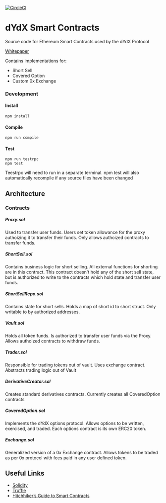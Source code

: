 [![CircleCI](https://circleci.com/gh/AntonioJuliano/dydx-contracts.svg?&style=shield&circle-token=5f772dae891383f1bda6e3d8745f9bbefaf1d0d9)]()

# dYdX Smart Contracts

Source code for Ethereum Smart Contracts used by the dYdX Protocol

[Whitepaper](https://whitepaper.dydx.exchange)

Contains implementations for:

- Short Sell
- Covered Option
- Custom 0x Exchange

### Development

#### Install

```
npm install
```

#### Compile

```
npm run compile
```

#### Test

```
npm run testrpc
npm test
```
Teestrpc will need to run in a separate terminal.
npm test will also automatically recompile if any source files have been changed

## Architecture

### Contracts

##### Proxy.sol

Used to transfer user funds. Users set token allowance for the proxy authoizing it to transfer their funds. Only allows authoized contracts to transfer funds.

##### ShortSell.sol

Contains business logic for short selling. All external functions for shorting are in this contract. This contract doesn't hold any of the short sell state, but is authorized to write to the contracts which hold state and transfer user funds.

##### ShortSellRepo.sol

Contains state for short sells. Holds a map of short id to short struct. Only writable to by authorized addresses.

##### Vault.sol

Holds all token funds. Is authorized to transfer user funds via the Proxy. Allows authoized contracts to withdraw funds.

##### Trader.sol

Responsible for trading tokens out of vault. Uses exchange contract. Abstracts trading logic out of Vault

##### DerivativeCreator.sol

Creates standard derivatives contracts. Currently creates all CoveredOption contracts

##### CoveredOption.sol

Implements the dYdX options protocol. Allows options to be written, exercised, and traded. Each options contract is its own ERC20 token.

##### Exchange.sol

Generalized version of a 0x Exchange contract. Allows tokens to be traded as per 0x protocol with fees paid in any user defined token.

## Useful Links

- [Solidity](http://solidity.readthedocs.io/en/develop/)
- [Truffle](http://truffleframework.com/docs/)
- [Hitchhiker’s Guide to Smart Contracts](https://blog.zeppelin.solutions/the-hitchhikers-guide-to-smart-contracts-in-ethereum-848f08001f05)
